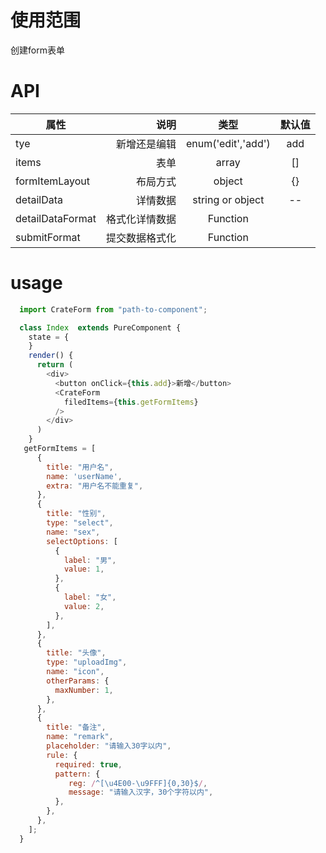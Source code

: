 # 使用范围
 创建form表单

# API

| 属性        | 说明    |  类型  |  默认值  |
| --------   | -----:  | :----: | :----:  |
| tye  | 新增还是编辑  |   enum('edit','add') | add|
| items      | 表单  |   array    |[]|
| formItemLayout | 布局方式|  object    |{}|
| detailData | 详情数据  |   string or object     |--|
| detailDataFormat     | 格式化详情数据 |  Function   ||
| submitFormat     | 提交数据格式化 |  Function   ||




# usage

```javascript
  import CrateForm from "path-to-component";

  class Index  extends PureComponent {
    state = {
    }
    render() {
      return (
        <div>
          <button onClick={this.add}>新增</button>
          <CrateForm
            filedItems={this.getFormItems}
          />
        </div>
      )
    }
   getFormItems = [
      {
        title: "用户名",
        name: 'userName',
        extra: "用户名不能重复",
      },
      {
        title: "性别",
        type: "select",
        name: "sex",
        selectOptions: [
          {
            label: "男",
            value: 1,
          },
          {
            label: "女",
            value: 2,
          },
        ],
      },
      {
        title: "头像",
        type: "uploadImg",
        name: "icon",
        otherParams: {
          maxNumber: 1,
        },
      },
      {
        title: "备注",
        name: "remark",
        placeholder: "请输入30字以内",
        rule: {
          required: true,
          pattern: {
             reg: /^[\u4E00-\u9FFF]{0,30}$/,
             message: "请输入汉字，30个字符以内",
          },
        },
      },
    ];
  }
```
